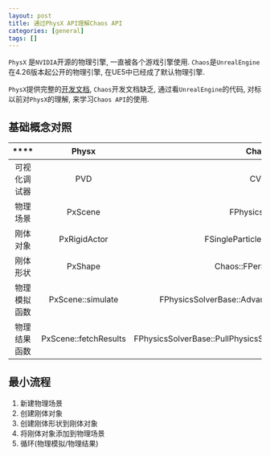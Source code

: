 ```yaml
---
layout: post
title: 通过PhysX API理解Chaos API
categories: [general]
tags: []
---
```


`PhysX` 是`NVIDIA`开源的物理引擎, 一直被各个游戏引擎使用. 
`Chaos`是`UnrealEngine`在4.26版本起公开的物理引擎, 在UE5中已经成了默认物理引擎.

`PhysX`提供完整的[开发文档](https://docs.nvidia.com/gameworks/content/gameworkslibrary/physx/guide/Manual/Index.html), 
`Chaos`开发文档缺乏, 通过看`UnrealEngine`的代码, 对标以前对`PhysX`的理解, 来学习`Chaos API`的使用.

<!-- 
[示例代码]() 
-->

## 基础概念对照

 ****           | **Physx**             | **Chaos**                                                      | **备注**                        
:---------------:|:---------------------:|:--------------------------------------------------------------:|:-----------------------------:
 可视化调试器   | PVD                   | CVD                                                            | CVD 尚不可用
 物理场景       | PxScene               | FPhysicsSolver                                                 |                               
 刚体对象       | PxRigidActor          | FSingleParticlePhysicsProxy                                    |                               
 刚体形状       | PxShape               | Chaos::FPerShapeData                                           |                               
 物理模拟函数   | PxScene::simulate     | FPhysicsSolverBase::AdvanceAndDispatch_External                |                               
 物理结果函数   | PxScene::fetchResults | FPhysicsSolverBase::PullPhysicsStateForEachDirtyProxy_External |                               


## 最小流程

1. 新建物理场景
1. 创建刚体对象
1. 创建刚体形状到刚体对象
1. 将刚体对象添加到物理场景
1. 循环(物理模拟/物理结果)

